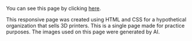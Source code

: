 You can see this page by clicking [here]( https://wakana-github.github.io/Responsive_single_page_practice/).

This responsive page was created using HTML and CSS for a hypothetical organization that sells 3D printers.
This is a single page made for practice purposes.
The images used on this page were generated by AI.
